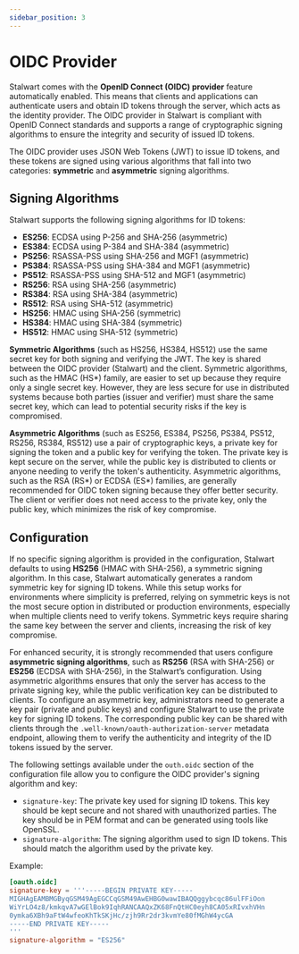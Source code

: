 ```yaml
---
sidebar_position: 3
---
```


# OIDC Provider

Stalwart comes with the **OpenID Connect (OIDC) provider** feature automatically enabled. This means that clients and applications can authenticate users and obtain ID tokens through the server, which acts as the identity provider. The OIDC provider in Stalwart is compliant with OpenID Connect standards and supports a range of cryptographic signing algorithms to ensure the integrity and security of issued ID tokens.

The OIDC provider uses JSON Web Tokens (JWT) to issue ID tokens, and these tokens are signed using various algorithms that fall into two categories: **symmetric** and **asymmetric** signing algorithms.

## Signing Algorithms

Stalwart supports the following signing algorithms for ID tokens:

- **ES256**: ECDSA using P-256 and SHA-256 (asymmetric)
- **ES384**: ECDSA using P-384 and SHA-384 (asymmetric)
- **PS256**: RSASSA-PSS using SHA-256 and MGF1 (asymmetric)
- **PS384**: RSASSA-PSS using SHA-384 and MGF1 (asymmetric)
- **PS512**: RSASSA-PSS using SHA-512 and MGF1 (asymmetric)
- **RS256**: RSA using SHA-256 (asymmetric)
- **RS384**: RSA using SHA-384 (asymmetric)
- **RS512**: RSA using SHA-512 (asymmetric)
- **HS256**: HMAC using SHA-256 (symmetric)
- **HS384**: HMAC using SHA-384 (symmetric)
- **HS512**: HMAC using SHA-512 (symmetric)

**Symmetric Algorithms** (such as HS256, HS384, HS512) use the same secret key for both signing and verifying the JWT. The key is shared between the OIDC provider (Stalwart) and the client. Symmetric algorithms, such as the HMAC (HS*) family, are easier to set up because they require only a single secret key. However, they are less secure for use in distributed systems because both parties (issuer and verifier) must share the same secret key, which can lead to potential security risks if the key is compromised.

**Asymmetric Algorithms** (such as ES256, ES384, PS256, PS384, PS512, RS256, RS384, RS512) use a pair of cryptographic keys, a private key for signing the token and a public key for verifying the token. The private key is kept secure on the server, while the public key is distributed to clients or anyone needing to verify the token's authenticity. Asymmetric algorithms, such as the RSA (RS*) or ECDSA (ES*) families, are generally recommended for OIDC token signing because they offer better security. The client or verifier does not need access to the private key, only the public key, which minimizes the risk of key compromise.

## Configuration

If no specific signing algorithm is provided in the configuration, Stalwart defaults to using **HS256** (HMAC with SHA-256), a symmetric signing algorithm. In this case, Stalwart automatically generates a random symmetric key for signing ID tokens. While this setup works for environments where simplicity is preferred, relying on symmetric keys is not the most secure option in distributed or production environments, especially when multiple clients need to verify tokens. Symmetric keys require sharing the same key between the server and clients, increasing the risk of key compromise.

For enhanced security, it is strongly recommended that users configure **asymmetric signing algorithms**, such as **RS256** (RSA with SHA-256) or **ES256** (ECDSA with SHA-256), in the Stalwart’s configuration. Using asymmetric algorithms ensures that only the server has access to the private signing key, while the public verification key can be distributed to clients. To configure an asymmetric key, administrators need to generate a key pair (private and public keys) and configure Stalwart to use the private key for signing ID tokens. The corresponding public key can be shared with clients through the `.well-known/oauth-authorization-server` metadata endpoint, allowing them to verify the authenticity and integrity of the ID tokens issued by the server.

The following settings available under the `outh.oidc` section of the configuration file allow you to configure the OIDC provider's signing algorithm and key:

- `signature-key`: The private key used for signing ID tokens. This key should be kept secure and not shared with unauthorized parties. The key should be in PEM format and can be generated using tools like OpenSSL.
- `signature-algorithm`: The signing algorithm used to sign ID tokens. This should match the algorithm used by the private key.

Example:

```toml
[oauth.oidc]
signature-key = '''-----BEGIN PRIVATE KEY-----
MIGHAgEAMBMGByqGSM49AgEGCCqGSM49AwEHBG0wawIBAQQggybcqc86ulFFiOon
WiYrLO4z8/kmkqvA7wGElBok9IqhRANCAAQxZK68FnQtHC0eyh8CA05xRIvxhVHn
0ymka6XBh9aFtW4wfeoKhTkSKjHc/zjh9Rr2dr3kvmYe80fMGhW4ycGA
-----END PRIVATE KEY-----
'''
signature-algorithm = "ES256"
```
